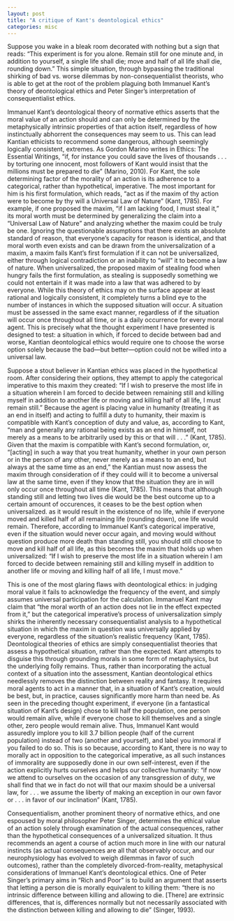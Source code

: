 ```yaml
---
layout: post
title: "A critique of Kant's deontological ethics"
categories: misc
---
```


Suppose you wake in a bleak room decorated with nothing but a sign that reads: “This experiment is for you alone. Remain still for one minute and, in addition to yourself, a single life shall die; move and half of all life shall die, rounding down.” This simple situation, through bypassing the traditional shirking of bad vs. worse dilemmas by non-consequentialist theorists, who  is able to get at the root of the problem plaguing both Immanuel Kant’s theory of deontological ethics and Peter Singer’s interpretation of consequentialist ethics.

Immanuel Kant’s deontological theory of normative ethics asserts that the moral value of an action should and can only be determined by the metaphysically intrinsic properties of that action itself, regardless of how instinctually abhorrent the consequences may seem to us. This can lead Kantian ethicists to recommend some dangerous, although seemingly logically consistent, extremes. As Gordon Marino writes in Ethics: The Essential Writings, “if, for instance you could save the lives of thousands . . . by torturing one innocent, most followers of Kant would insist that the millions must be prepared to die” (Marino, 2010). For Kant, the sole determining factor of the morality of an action is its adherence to a categorical, rather than hypothetical, imperative. The most important for him is his first formulation, which reads, “act as if the maxim of thy action were to become by thy will a Universal Law of Nature” (Kant, 1785). For example, if one proposed the maxim, “if I am lacking food, I must steal it,” its moral worth must be determined by generalizing the claim into a “Universal Law of Nature” and analyzing whether the maxim could be truly be one. Ignoring the questionable assumptions that there exists an absolute standard of reason, that everyone’s capacity for reason is identical, and that moral worth even exists and can be drawn from the universalization of a maxim, a maxim fails Kant’s first formulation if it can not be universalized, either through logical contradiction or an inability to “will” it to become a law of nature. When universalized, the proposed maxim of stealing food when hungry fails the first formulation, as stealing is supposedly something we could not entertain if it was made into a law that was adhered to by everyone. While this theory of ethics may on the surface appear at least rational and logically consistent, it completely turns a blind eye to the number of instances in which the supposed situation will occur. A situation must be assessed in the same exact manner, regardless of if the situation will occur once throughout all time, or is a daily occurrence for every moral agent. This is precisely what the thought experiment I have presented is designed to test: a situation in which, if forced to decide between bad and worse, Kantian deontological ethics would require one to choose the worse option solely because the bad—but better—option could not be willed into a universal law.

Suppose a stout believer in Kantian ethics was placed in the hypothetical room. After considering their options, they attempt to apply the categorical imperative to this maxim they created: “If I wish to preserve the most life in a situation wherein I am forced to decide between remaining still and killing myself in addition to another life or moving and killing half of all life, I must remain still.” Because the agent is placing value in humanity (treating it as an end in itself) and acting to fulfill a duty to humanity, their maxim is compatible with Kant’s conception of duty and value, as, according to Kant, “man and generally any rational being exists as an end in himself, not merely as a means to be arbitrarily used by this or that will . . .” (Kant, 1785). Given that the maxim is compatible with Kant’s second formulation, or, “[acting] in such a way that you treat humanity, whether in your own person or in the person of any other, never merely as a means to an end, but always at the same time as an end,” the Kantian must now assess the maxim through consideration of if they could will it to become a universal law at the same time, even if they know that the situation they are in will only occur once throughout all time (Kant, 1785). This means that although standing still and letting two lives die would be the best outcome up to a certain amount of occurences, it ceases to be the best option when universalized. as it would result in the existence of no life, while if everyone moved and killed half of all remaining life (rounding down), one life would remain. Therefore, according to Immanuel Kant’s categorical imperative, even if the situation would never occur again, and moving would without question produce more death than standing still, you should still choose to move and kill half of all life, as this becomes the maxim that holds up when universalized: “If I wish to preserve the most life in a situation wherein I am forced to decide between remaining still and killing myself in addition to another life or moving and killing half of all life, I must move.”

This is one of the most glaring flaws with deontological ethics: in judging moral value it fails to acknowledge the frequency of the event, and simply assumes universal participation for the calculation. Immanuel Kant may claim that “the moral worth of an action does not lie in the effect expected from it,” but the categorical imperative’s process of universalization simply shirks the inherently necessary consequentialist analysis to a hypothetical situation in which the maxim in question was universally applied by everyone, regardless of the situation’s realistic frequency (Kant, 1785). Deontological theories of ethics are simply consequentialist theories that assess a hypothetical situation, rather than the expected. Kant attempts to disguise this through grounding morals in some form of metaphysics, but the underlying folly remains. Thus, rather than incorporating the actual context of a situation into the assessment, Kantian deontological ethics needlessly removes the distinction between reality and fantasy. It requires moral agents to act in a manner that, in a situation of Kant’s creation, would be best, but, in practice, causes significantly more harm than need be. As seen in the preceding thought experiment, if everyone (in a fantastical situation of Kant’s design) chose to kill half the population, one person would remain alive, while if everyone chose to kill themselves and a single other, zero people would remain alive. Thus, Immanuel Kant would assuredly implore you to kill 3.7 billion people (half of the current population) instead of two (another and yourself), and label you immoral if you failed to do so. This is so because, according to Kant, there is no way to morally act in opposition to the categorical imperative, as all such instances of immorality are supposedly done in our own self-interest, even if the action explicitly hurts ourselves and helps our collective humanity: “if now we attend to ourselves on the occasion of any transgression of duty, we shall find that we in fact do not will that our maxim should be a universal law, for . . . we assume the liberty of making an exception in our own favor or . . . in favor of our inclination” (Kant, 1785).

Consequentialism, another prominent theory of normative ethics, and one espoused by moral philosopher Peter Singer, determines the ethical value of an action solely through examination of the actual consequences, rather than the hypothetical consequences of a universalized situation. It thus recommends an agent a course of action much more in line with our natural instincts (as actual consequences are all that observably occur, and our neurophysiology has evolved to weigh dilemmas in favor of such outcomes), rather than the completely divorced-from-reality, metaphysical considerations of Immanuel Kant’s deontological ethics. One of Peter Singer’s primary aims in “Rich and Poor” is to build an argument that asserts that letting a person die is morally equivalent to killing them: “there is no intrinsic difference between killing and allowing to die. [There] are extrinsic differences, that is, differences normally but not necessarily associated with the distinction between killing and allowing to die” (Singer, 1993).
